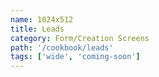 ```yaml
---
name: 1024x512
title: Leads
category: Form/Creation Screens
path: '/cookbook/leads'
tags: ['wide', 'coming-soon']
---
```

